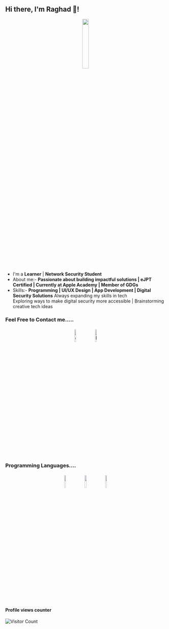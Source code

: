 ## Hi there, I'm Raghad 👋! 

<p align="center">
<img width="20%" src="https://img.icons8.com/ios-filled/96/000000/programming.png"/>
</p>



- I'm a **Learner** | **Network Security Student** 
- About me:-  **Passionate about building impactful solutions | eJPT Certified | Currently at Apple Academy | Member of GDGs**   
- Skills:- **Programming | UI/UX Design | App Development | Digital Security Solutions** 
Always expanding my skills in tech  
Exploring ways to make digital security more accessible | Brainstorming creative tech ideas  



### Feel Free to Contact me.....

<p align="center">
	<a href="https://github.com/0xwav"><img alt="github" width="10%" style="padding:5px" src="https://img.icons8.com/clouds/100/000000/github.png"/></a>
	<a href="https://www.linkedin.com/in/raghad-mohammad-27a51423a/"><img alt="linkedin" width="10%" style="padding:5px" src="https://img.icons8.com/clouds/100/000000/linkedin.png"/></a>
	
</p>

### Programming Languages....

<p align="center">
	<img width="10%" style="padding:5px" src="https://img.icons8.com/color/144/000000/java-coffee-cup-logo.png"/>
	<img width="10%" style="padding:5px" src="https://img.icons8.com/color/144/000000/python.png"/>
	<img width="10%" style="padding:5px; border-radius: 10px;" src="https://developer.apple.com/swift/images/swift-og.png"/>

</p>

#### Profile views counter
![Visitor Count](https://profile-counter.glitch.me/{0xwav}/count.svg)





